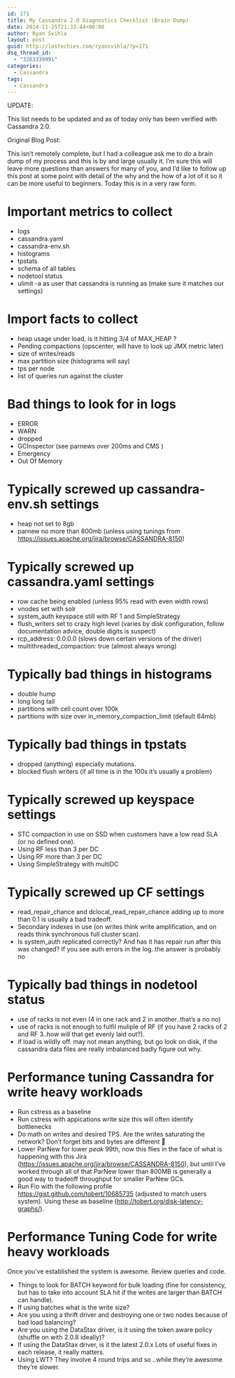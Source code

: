 ```yaml
---
id: 171
title: My Cassandra 2.0 Diagnostics Checklist (Brain Dump)
date: 2014-11-25T21:33:44+00:00
author: Ryan Svihla
layout: post
guid: http://lostechies.com/ryansvihla/?p=171
dsq_thread_id:
  - "3263339991"
categories:
  - Cassandra
tags:
  - Cassandra
---
```

UPDATE:
  
This list needs to be updated and as of today only has been verified with Cassandra 2.0.

Original Blog Post:

This isn&#8217;t remotely complete, but I had a colleague ask me to do a brain dump of my process and this is by and large usually it. I&#8217;m sure this will leave more questions than answers for many of you, and I&#8217;d like to follow up this post at some point with detail of the why and the how of a lot of it so it can be more useful to beginners. Today this is in a very raw form.

# Important metrics to collect

  * logs
  * cassandra.yaml
  * cassandra-env.sh
  * histograms
  * tpstats
  * schema of all tables
  * nodetool status
  * ulimit -a as user that cassandra is running as (make sure it matches our settings)

# Import facts to collect

  * heap usage under load, is it hitting 3/4 of MAX_HEAP ?
  * Pending compactions (opscenter, will have to look up JMX metric later)
  * size of writes/reads
  * max partition size (histograms will say)
  * tps per node
  * list of queries run against the cluster

# Bad things to look for in logs

  * ERROR
  * WARN
  * dropped
  * GCInspector (see parnews over 200ms and CMS )
  * Emergency
  * Out Of Memory

# Typically screwed up cassandra-env.sh settings

  * heap not set to 8gb
  * parnew no more than 800mb (unless using tunings from https://issues.apache.org/jira/browse/CASSANDRA-8150)

# Typically screwed up cassandra.yaml settings

  * row cache being enabled (unless 95% read with even width rows)
  * vnodes set with solr
  * system_auth keyspace still with RF 1 and SimpleStrategy
  * flush_writers set to crazy high level (varies by disk configuration, follow documentation advice, double digits is suspect)
  * rcp_address: 0.0.0.0 (slows down certain versions of the driver)
  * multithreaded_compaction: true (almost always wrong)

# Typically bad things in histograms

  * double hump
  * long long tail
  * partitions with cell count over 100k
  * partitions with size over in\_memory\_compaction_limit (default 64mb)

# Typically bad things in tpstats

  * dropped (anything) especially mutations.
  * blocked flush writers (if all time is in the 100s it&#8217;s usually a problem)

# Typically screwed up keyspace settings

  * STC compaction in use on SSD when customers have a low read SLA (or no defined one).
  * Using RF less than 3 per DC
  * Using RF more than 3 per DC
  * Using SimpleStrategy with multiDC

# Typically screwed up CF settings

  * read\_repair\_chance and dclocal\_read\_repair_chance adding up to more than 0.1 is usually a bad tradeoff.
  * Secondary indexes in use (on writes think write amplification, and on reads think synchronous full cluster scan).
  * Is system_auth replicated correctly? And has it has repair run after this was changed? If you see auth errors in the log..the answer is probably no

# Typically bad things in nodetool status

  * use of racks is not even (4 in one rack and 2 in another..that&#8217;s a no no)
  * use of racks is not enough to fulfil muliple of RF (if you have 2 racks of 2 and RF 3..how will that get evenly laid out?).
  * if load is wildly off. may not mean anything, but go look on disk, if the cassandra data files are really imbalanced badly figure out why.

# Performance tuning Cassandra for write heavy workloads

  * Run cstress as a baseline
  * Run cstress with appications write size this will often identify bottlenecks
  * Do math on writes and desired TPS. Are the writes saturating the network? Don&#8217;t forget bits and bytes are different 🙂
  * Lower ParNew for lower _peak_ 99th, now this flies in the face of what is happening with this Jira (https://issues.apache.org/jira/browse/CASSANDRA-8150), but until I&#8217;ve worked through all of that ParNew lower than 800MB is generally a good way to tradeoff throughput for smaller ParNew GCs.
  * Run Fio with the following profile https://gist.github.com/tobert/10685735 (adjusted to match users system). Using these as baseline (http://tobert.org/disk-latency-graphs/). 

# Performance Tuning Code for write heavy workloads

Once you&#8217;ve established the system is awesome. Review queries and code.

  * Things to look for BATCH keyword for bulk loading (fine for consistency, but has to take into account SLA hit if the writes are larger than BATCH can handle).
  * If using batches what is the write size?
  * Are you using a thrift driver and destroying one or two nodes because of bad load balancing?
  * Are you using the DataStax driver, is it using the token aware policy (shuffle on with 2.0.8 ideally)?
  * If using the DataStax driver, is it the latest 2.0.x Lots of useful fixes in each release, it really matters.
  * Using LWT? They involve 4 round trips and so ..while they&#8217;re awesome they&#8217;re slower.